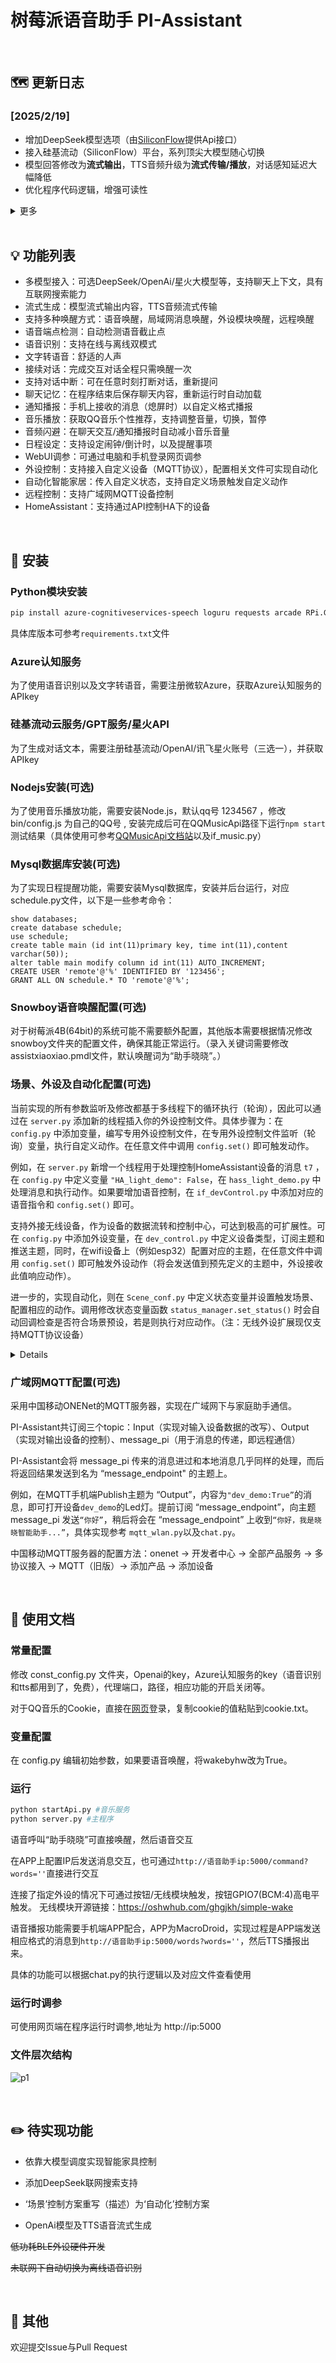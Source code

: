 
# 树莓派语音助手 PI-Assistant

<br>

## 🗺️ 更新日志

### [2025/2/19]

- 增加DeepSeek模型选项（由[SiliconFlow](https://cloud.siliconflow.cn/models)提供Api接口）
- 接入硅基流动（SiliconFlow）平台，系列顶尖大模型随心切换
- 模型回答修改为**流式输出**，TTS音频升级为**流式传输/播放**，对话感知延迟大幅降低
- 优化程序代码逻辑，增强可读性

<details>

<summary>更多</summary>

### [2024/6/2]

- 规范运行日志（引入loguru库）
- 新增外设端口 BCM号18（用于外接语音唤醒模块，以获得更好的唤醒体验）
- 添加Ctrl+C中断退出
- 更新README.md


### [2024/5/13]

- 增加HomeAssistant设备控制，利用HA的API实现了对其下设备的控制，并提供了一个基本示例
- 修改了文档中对场景、外设及自动化部分的语言描述，更清晰易懂


### [2024/3/12]

- 增加广域网控制支持，采用MQTT协议，实现广域网下的设备控制，消息传递
- 完善WebUI，增加快捷命令，增加回复窗口
- 完善星火API，相比GPT可能会有更好的体验
- 星火版本指向3.5，GPT版本改指向GPT-4-turbo-preview
- 适配新版本DDG搜索
- 增强设备控制通用性和稳定性，完善场景逻辑
- 删除早期APP，统一采用Web控制
- 添加requirements.txt，列出运行版本号



### [2024/2/3]

- 支持局域网外设控制（MQTT）
- 优化场景类、配置类、状态类结构
- 最小化程序支持在PC（win10）运行
- 简化代码,删除音乐模块的自动获取Cookie功能

  
### [2024/1/8]

- 解决duckduckgo联网搜索失效的问题（注意及时升级ddg库）

### [2023/12/29]

- 已支持WebUI调参，可调参数可自由选择
- 已支持讯飞星火大模型API
- 优化场景配置代码

</details>
<br>

## 💡 功能列表

- 多模型接入：可选DeepSeek/OpenAi/星火大模型等，支持聊天上下文，具有互联网搜索能力
- 流式生成：模型流式输出内容，TTS音频流式传输
- 支持多种唤醒方式：语音唤醒，局域网消息唤醒，外设模块唤醒，远程唤醒
- 语音端点检测：自动检测语音截止点
- 语音识别：支持在线与离线双模式
- 文字转语音：舒适的人声
- 接续对话：完成交互对话全程只需唤醒一次
- 支持对话中断：可在任意时刻打断对话，重新提问
- 聊天记忆：在程序结束后保存聊天内容，重新运行时自动加载
- 通知播报：手机上接收的消息（熄屏时）以自定义格式播报
- 音乐播放：获取QQ音乐个性推荐，支持调整音量，切换，暂停
- 音频闪避：在聊天交互/通知播报时自动减小音乐音量
- 日程设定：支持设定闹钟/倒计时，以及提醒事项
- WebUI调参：可通过电脑和手机登录网页调参
- 外设控制：支持接入自定义设备（MQTT协议），配置相关文件可实现自动化
- 自动化智能家居：传入自定义状态，支持自定义场景触发自定义动作
- 远程控制：支持广域网MQTT设备控制
- HomeAssistant：支持通过API控制HA下的设备
<br>

## 🎁 安装

### Python模块安装

```bash
pip install azure-cognitiveservices-speech loguru requests arcade RPi.GPIO pydub numpy sounddevice pymysql cn2an duckduckgo_search flask SpeechRecognition openai pyaudio websocket-client paho-mqtt 
```

具体库版本可参考```requirements.txt```文件

### Azure认知服务

为了使用语音识别以及文字转语音，需要注册微软Azure，获取Azure认知服务的APIkey

### 硅基流动云服务/GPT服务/星火API

为了生成对话文本，需要注册硅基流动/OpenAI/讯飞星火账号（三选一），并获取APIkey

### Nodejs安装(可选)

为了使用音乐播放功能，需要安装Node.js，默认qq号 1234567 ，修改 bin/config.js 为自己的QQ号 , 安装完成后可在QQMusicApi路径下运行```npm start``` 测试结果（具体使用可参考[QQMusicApi文档站](https://jsososo.github.io/QQMusicApi/#/?id=qqmusicapi)以及if_music.py）

### Mysql数据库安装(可选)

为了实现日程提醒功能，需要安装Mysql数据库，安装并后台运行，对应schedule.py文件，以下是一些参考命令：

```mysql
show databases;
create database schedule;
use schedule;
create table main (id int(11)primary key, time int(11),content varchar(50));
alter table main modify column id int(11) AUTO_INCREMENT;
CREATE USER 'remote'@'%' IDENTIFIED BY '123456';
GRANT ALL ON schedule.* TO 'remote'@'%';
```

### Snowboy语音唤醒配置(可选)

对于树莓派4B(64bit)的系统可能不需要额外配置，其他版本需要根据情况修改snowboy文件夹的配置文件，确保其能正常运行。（录入关键词需要修改assistxiaoxiao.pmdl文件，默认唤醒词为“助手晓晓”。）


### 场景、外设及自动化配置(可选)

当前实现的所有参数监听及修改都基于多线程下的循环执行（轮询），因此可以通过在 ```server.py``` 添加新的线程插入你的外设控制文件。具体步骤为：在 ```config.py``` 中添加变量，编写专用外设控制文件，在专用外设控制文件监听（轮询）变量，执行自定义动作。在任意文件中调用 ```config.set()``` 即可触发动作。

例如，在 ```server.py``` 新增一个线程用于处理控制HomeAssistant设备的消息 ```t7``` ，在 ```config.py``` 中定义变量 ```"HA_light_demo": False```，在 ```hass_light_demo.py``` 中处理消息和执行动作。如果要增加语音控制，在 ```if_devControl.py``` 中添加对应的语音指令和 ```config.set()``` 即可。

支持外接无线设备，作为设备的数据流转和控制中心，可达到极高的可扩展性。可在 ```config.py``` 中添加外设变量，在 ```dev_control.py``` 中定义设备类型，订阅主题和推送主题，同时，在wifi设备上（例如esp32）配置对应的主题，在任意文件中调用 ```config.set()``` 即可触发外设动作（将会发送值到预先定义的主题中，外设接收此值响应动作）。

进一步的，实现自动化，则在 ```Scene_conf.py``` 中定义状态变量并设置触发场景、配置相应的动作。调用修改状态变量函数 ```status_manager.set_status()``` 时会自动回调检查是否符合场景预设，若是则执行对应动作。（注：无线外设扩展现仅支持MQTT协议设备）

<details>
<br>
外设通讯协议为MQTT，在树莓派上安装mosquito服务器，用户名和密码分别设置为 pi，123456。配置参考如下：

/etc/mosquitto/mosquitto.conf

```
listener 1883
allow_anonymous false
password_file /etc/mosquitto/passwd
```

设备分为输入设备（如传感器）和输出设备（如开关），以下描述了外设控制的两种数据流动：

- 输入设备（传感器）数据→状态管理器→场景管理器→配置管理器→输出设备（开关、灯）

此控制方案用于自动化控制，传感器的值会改变状态管理器的状态量，进而触发场景检测，满足对应场景后调用配置管理器的接口，控制设备。

- 控制命令（语音）→配置管理器→输出设备（开关、灯）

此控制方案用于手动控制，通过文字指令或语音指令直接修改配置管理器的变量，控制设备。

外设控制配置文件包括以下几个文件：```dev_control.py```(定义所有设备) ,```config.py```（定义输出设备） ,```Scene_conf.py```(定义输入设备以及场景)

文件中提供了一个示例，```sensor_demo```为输入设备，```dev_demo```作为输出设备，当```sensor_demo```发送```True（False）```时，```dev_demo```点亮（关闭）板载LED。硬件采用Esp32，相关的硬件代码提供在```mqtt_demo```文件夹。

代码设计有反馈机制，输出设备在接收到信息后需要有ACK，否则树莓派会认为此次控制不成功。
</details>

### 广域网MQTT配置(可选)

采用中国移动ONENet的MQTT服务器，实现在广域网下与家庭助手通信。

PI-Assistant共订阅三个topic：Input（实现对输入设备数据的改写）、Output（实现对输出设备的控制）、message_pi（用于消息的传递，即远程通信）

PI-Assistant会将 message_pi 传来的消息进过和本地消息几乎同样的处理，而后将返回结果发送到名为 “message_endpoint" 的主题上。

例如，在MQTT手机端Publish主题为 “Output”，内容为```"dev_demo:True”```的消息，即可打开设备```dev_demo```的Led灯。提前订阅 “message_endpoint”，向主题 message_pi 发送```“你好”```，稍后将会在 “message_endpoint” 上收到```“你好，我是晓晓智能助手...”```，具体实现参考 ```mqtt_wlan.py```以及```chat.py```。

中国移动MQTT服务器的配置方法：onenet -> 开发者中心 -> 全部产品服务 -> 多协议接入 -> MQTT（旧版）-> 添加产品 -> 添加设备 

<br>

## 📄 使用文档

### 常量配置

修改 const_config.py 文件夹，Openai的key，Azure认知服务的key（语音识别和tts都用到了，免费），代理端口，路径，相应功能的开启关闭等。

对于QQ音乐的Cookie，直接在[网页](https://y.qq.com/)登录，复制cookie的值粘贴到cookie.txt。

### 变量配置

在 config.py 编辑初始参数，如果要语音唤醒，将wakebyhw改为True。

### 运行

```bash
python startApi.py #音乐服务
python server.py #主程序
```

语音呼叫“助手晓晓”可直接唤醒，然后语音交互

在APP上配置IP后发送消息交互，也可通过```http://语音助手ip:5000/command?words=''```直接进行交互

连接了指定外设的情况下可通过按钮/无线模块触发，按钮GPIO7(BCM:4)高电平触发。 无线模块开源链接：https://oshwhub.com/ghgjkh/simple-wake 

语音播报功能需要手机端APP配合，APP为MacroDroid，实现过程是APP端发送相应格式的消息到```http://语音助手ip:5000/words?words=''```，然后TTS播报出来。

具体的功能可以根据chat.py的执行逻辑以及对应文件查看使用



### 运行时调参

可使用网页端在程序运行时调参,地址为 http://ip:5000 


### 文件层次结构

![p1](https://github.com/Lucky-183/PI-Assistant/blob/master/arch.jpg)

<br>


## ✏️ 待实现功能

- 依靠大模型调度实现智能家具控制

- 添加DeepSeek联网搜索支持

- ‘场景’控制方案重写（描述）为‘自动化’控制方案

- OpenAi模型及TTS语音流式生成

~~低功耗BLE外设硬件开发~~

~~未联网下自动切换为离线语音识别~~

<br>

## 🎉 其他

欢迎提交Issue与Pull Request

